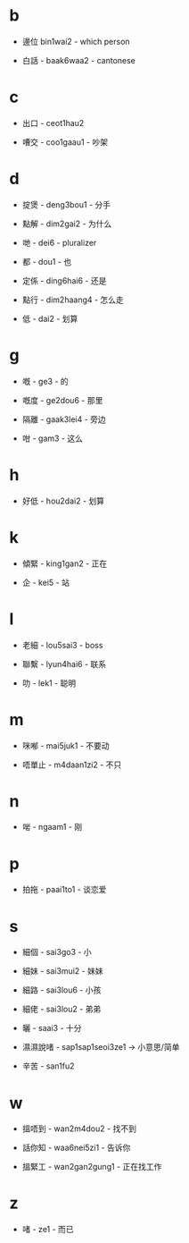 # b

- 邊位 bin1wai2 - which person

- 白話 - baak6waa2 - cantonese

# c

- 出口 - ceot1hau2

- 嘈交 - coo1gaau1 - 吵架

# d

- 掟煲 - deng3bou1 - 分手

- 點解 - dim2gai2 - 为什么

- 哋 - dei6 - pluralizer

- 都 - dou1 - 也

- 定係 - ding6hai6 - 还是

- 點行 - dim2haang4 - 怎么走

- 低 - dai2 - 划算

# g

- 嘅 - ge3 - 的

- 嘅度 - ge2dou6 - 那里

- 隔離 - gaak3lei4 - 旁边

- 咁 - gam3 - 这么

# h

- 好低 - hou2dai2 - 划算

# k

- 傾緊 - king1gan2 - 正在

- 企 - kei5 - 站

# l

- 老細 - lou5sai3 - boss

- 聯繫 - lyun4hai6 - 联系

- 叻 - lek1 - 聪明

# m

- 咪喐 - mai5juk1 - 不要动

- 唔單止 - m4daan1zi2 - 不只

# n

- 啱 - ngaam1 - 刚

# p

- 拍拖 - paai1to1 - 谈恋爱

# s

- 細個 - sai3go3 - 小

- 細妹 - sai3mui2 - 妹妹

- 細路 - sai3lou6 - 小孩

- 細佬 - sai3lou2 - 弟弟

- 曬 - saai3 - 十分

- 濕濕說啫 - sap1sap1seoi3ze1 -> 小意思/简单

- 辛苦 - san1fu2

# w

- 搵唔到 - wan2m4dou2 - 找不到

- 話你知 - waa6nei5zi1 - 告诉你

- 搵緊工 - wan2gan2gung1 - 正在找工作

# z

- 啫 - ze1 - 而已
